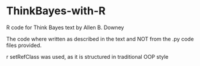 # ThinkBayes-with-R
R code for Think Bayes text by Allen B. Downey

The code where written as described in the text and NOT from the .py code files provided.

r setRefClass was used, as it is structured in traditional OOP style
